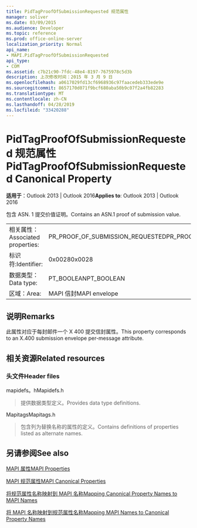 ```yaml
---
title: PidTagProofOfSubmissionRequested 规范属性
manager: soliver
ms.date: 03/09/2015
ms.audience: Developer
ms.topic: reference
ms.prod: office-online-server
localization_priority: Normal
api_name:
- MAPI.PidTagProofOfSubmissionRequested
api_type:
- COM
ms.assetid: c7b21c90-7fdc-48e4-8197-7675978c5d3b
description: 上次修改时间：2015 年 3 月 9 日
ms.openlocfilehash: a0617029fd13cf6968936c97faacedeb333ede9e
ms.sourcegitcommit: 8657170d071f9bcf680aba50b9c07f2a4fb82283
ms.translationtype: MT
ms.contentlocale: zh-CN
ms.lasthandoff: 04/28/2019
ms.locfileid: "33420288"
---
```

# <a name="pidtagproofofsubmissionrequested-canonical-property"></a><span data-ttu-id="d3768-103">PidTagProofOfSubmissionRequested 规范属性</span><span class="sxs-lookup"><span data-stu-id="d3768-103">PidTagProofOfSubmissionRequested Canonical Property</span></span>

  
  
<span data-ttu-id="d3768-104">**适用于**：Outlook 2013 | Outlook 2016</span><span class="sxs-lookup"><span data-stu-id="d3768-104">**Applies to**: Outlook 2013 | Outlook 2016</span></span> 
  
<span data-ttu-id="d3768-105">包含 ASN. 1 提交价值证明。</span><span class="sxs-lookup"><span data-stu-id="d3768-105">Contains an ASN.1 proof of submission value.</span></span>
  
|||
|:-----|:-----|
|<span data-ttu-id="d3768-106">相关属性：</span><span class="sxs-lookup"><span data-stu-id="d3768-106">Associated properties:</span></span>  <br/> |<span data-ttu-id="d3768-107">PR_PROOF_OF_SUBMISSION_REQUESTED</span><span class="sxs-lookup"><span data-stu-id="d3768-107">PR_PROOF_OF_SUBMISSION_REQUESTED</span></span>  <br/> |
|<span data-ttu-id="d3768-108">标识符:</span><span class="sxs-lookup"><span data-stu-id="d3768-108">Identifier:</span></span>  <br/> |<span data-ttu-id="d3768-109">0x0028</span><span class="sxs-lookup"><span data-stu-id="d3768-109">0x0028</span></span>  <br/> |
|<span data-ttu-id="d3768-110">数据类型：</span><span class="sxs-lookup"><span data-stu-id="d3768-110">Data type:</span></span>  <br/> |<span data-ttu-id="d3768-111">PT_BOOLEAN</span><span class="sxs-lookup"><span data-stu-id="d3768-111">PT_BOOLEAN</span></span>  <br/> |
|<span data-ttu-id="d3768-112">区域：</span><span class="sxs-lookup"><span data-stu-id="d3768-112">Area:</span></span>  <br/> |<span data-ttu-id="d3768-113">MAPI 信封</span><span class="sxs-lookup"><span data-stu-id="d3768-113">MAPI envelope</span></span>  <br/> |
   
## <a name="remarks"></a><span data-ttu-id="d3768-114">说明</span><span class="sxs-lookup"><span data-stu-id="d3768-114">Remarks</span></span>

<span data-ttu-id="d3768-115">此属性对应于每封邮件一个 X 400 提交信封属性。</span><span class="sxs-lookup"><span data-stu-id="d3768-115">This property corresponds to an X.400 submission envelope per-message attribute.</span></span>
  
## <a name="related-resources"></a><span data-ttu-id="d3768-116">相关资源</span><span class="sxs-lookup"><span data-stu-id="d3768-116">Related resources</span></span>

### <a name="header-files"></a><span data-ttu-id="d3768-117">头文件</span><span class="sxs-lookup"><span data-stu-id="d3768-117">Header files</span></span>

<span data-ttu-id="d3768-118">mapidefs。h</span><span class="sxs-lookup"><span data-stu-id="d3768-118">Mapidefs.h</span></span>
  
> <span data-ttu-id="d3768-119">提供数据类型定义。</span><span class="sxs-lookup"><span data-stu-id="d3768-119">Provides data type definitions.</span></span>
    
<span data-ttu-id="d3768-120">Mapitags</span><span class="sxs-lookup"><span data-stu-id="d3768-120">Mapitags.h</span></span>
  
> <span data-ttu-id="d3768-121">包含列为替换名称的属性的定义。</span><span class="sxs-lookup"><span data-stu-id="d3768-121">Contains definitions of properties listed as alternate names.</span></span>
    
## <a name="see-also"></a><span data-ttu-id="d3768-122">另请参阅</span><span class="sxs-lookup"><span data-stu-id="d3768-122">See also</span></span>



[<span data-ttu-id="d3768-123">MAPI 属性</span><span class="sxs-lookup"><span data-stu-id="d3768-123">MAPI Properties</span></span>](mapi-properties.md)
  
[<span data-ttu-id="d3768-124">MAPI 规范属性</span><span class="sxs-lookup"><span data-stu-id="d3768-124">MAPI Canonical Properties</span></span>](mapi-canonical-properties.md)
  
[<span data-ttu-id="d3768-125">将规范属性名称映射到 MAPI 名称</span><span class="sxs-lookup"><span data-stu-id="d3768-125">Mapping Canonical Property Names to MAPI Names</span></span>](mapping-canonical-property-names-to-mapi-names.md)
  
[<span data-ttu-id="d3768-126">将 MAPI 名称映射到规范属性名称</span><span class="sxs-lookup"><span data-stu-id="d3768-126">Mapping MAPI Names to Canonical Property Names</span></span>](mapping-mapi-names-to-canonical-property-names.md)

